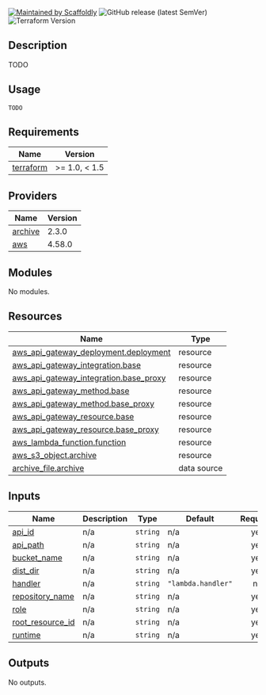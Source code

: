 [![Maintained by Scaffoldly](https://img.shields.io/badge/maintained%20by-scaffoldly-blueviolet)](https://github.com/scaffoldly)
![GitHub release (latest SemVer)](https://img.shields.io/github/v/release/scaffoldly/terraform-aws-serverless-api-stage-deploy)
![Terraform Version](https://img.shields.io/badge/tf-%3E%3D0.15.0-blue.svg)

## Description

TODO

## Usage

```hcl
TODO
```

<!-- BEGIN_TF_DOCS -->
## Requirements

| Name | Version |
|------|---------|
| <a name="requirement_terraform"></a> [terraform](#requirement\_terraform) | >= 1.0, < 1.5 |

## Providers

| Name | Version |
|------|---------|
| <a name="provider_archive"></a> [archive](#provider\_archive) | 2.3.0 |
| <a name="provider_aws"></a> [aws](#provider\_aws) | 4.58.0 |

## Modules

No modules.

## Resources

| Name | Type |
|------|------|
| [aws_api_gateway_deployment.deployment](https://registry.terraform.io/providers/hashicorp/aws/latest/docs/resources/api_gateway_deployment) | resource |
| [aws_api_gateway_integration.base](https://registry.terraform.io/providers/hashicorp/aws/latest/docs/resources/api_gateway_integration) | resource |
| [aws_api_gateway_integration.base_proxy](https://registry.terraform.io/providers/hashicorp/aws/latest/docs/resources/api_gateway_integration) | resource |
| [aws_api_gateway_method.base](https://registry.terraform.io/providers/hashicorp/aws/latest/docs/resources/api_gateway_method) | resource |
| [aws_api_gateway_method.base_proxy](https://registry.terraform.io/providers/hashicorp/aws/latest/docs/resources/api_gateway_method) | resource |
| [aws_api_gateway_resource.base](https://registry.terraform.io/providers/hashicorp/aws/latest/docs/resources/api_gateway_resource) | resource |
| [aws_api_gateway_resource.base_proxy](https://registry.terraform.io/providers/hashicorp/aws/latest/docs/resources/api_gateway_resource) | resource |
| [aws_lambda_function.function](https://registry.terraform.io/providers/hashicorp/aws/latest/docs/resources/lambda_function) | resource |
| [aws_s3_object.archive](https://registry.terraform.io/providers/hashicorp/aws/latest/docs/resources/s3_object) | resource |
| [archive_file.archive](https://registry.terraform.io/providers/hashicorp/archive/latest/docs/data-sources/file) | data source |

## Inputs

| Name | Description | Type | Default | Required |
|------|-------------|------|---------|:--------:|
| <a name="input_api_id"></a> [api\_id](#input\_api\_id) | n/a | `string` | n/a | yes |
| <a name="input_api_path"></a> [api\_path](#input\_api\_path) | n/a | `string` | n/a | yes |
| <a name="input_bucket_name"></a> [bucket\_name](#input\_bucket\_name) | n/a | `string` | n/a | yes |
| <a name="input_dist_dir"></a> [dist\_dir](#input\_dist\_dir) | n/a | `string` | n/a | yes |
| <a name="input_handler"></a> [handler](#input\_handler) | n/a | `string` | `"lambda.handler"` | no |
| <a name="input_repository_name"></a> [repository\_name](#input\_repository\_name) | n/a | `string` | n/a | yes |
| <a name="input_role"></a> [role](#input\_role) | n/a | `string` | n/a | yes |
| <a name="input_root_resource_id"></a> [root\_resource\_id](#input\_root\_resource\_id) | n/a | `string` | n/a | yes |
| <a name="input_runtime"></a> [runtime](#input\_runtime) | n/a | `string` | n/a | yes |

## Outputs

No outputs.
<!-- END_TF_DOCS -->
